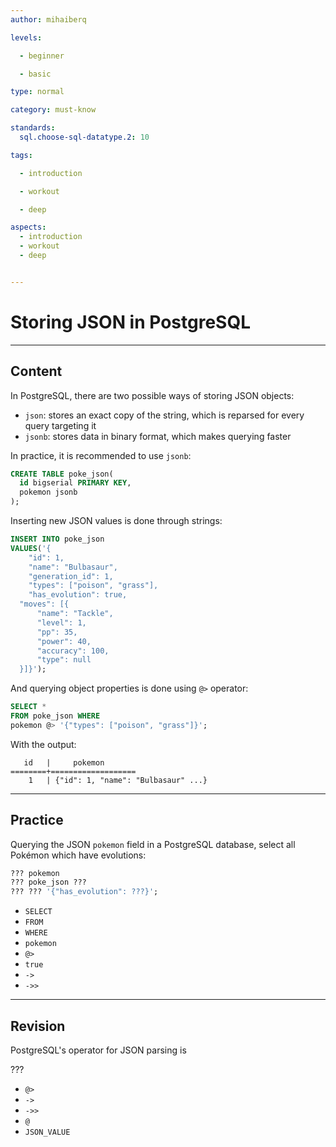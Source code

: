 ```yaml
---
author: mihaiberq

levels:

  - beginner

  - basic

type: normal

category: must-know

standards:
  sql.choose-sql-datatype.2: 10

tags:

  - introduction

  - workout

  - deep

aspects:
  - introduction
  - workout
  - deep


---
```


# Storing JSON in PostgreSQL

---
## Content

In PostgreSQL, there are two possible ways of storing JSON objects:
- `json`: stores an exact copy of the string, which is reparsed for every query targeting it
- `jsonb`: stores data in binary format, which makes querying faster

In practice, it is recommended to use `jsonb`:
```sql
CREATE TABLE poke_json(
  id bigserial PRIMARY KEY,
  pokemon jsonb
);
```
Inserting new JSON values is done through strings:
```sql
INSERT INTO poke_json
VALUES('{
	"id": 1,
	"name": "Bulbasaur",
	"generation_id": 1,
	"types": ["poison", "grass"],
	"has_evolution": true,
  "moves": [{
      "name": "Tackle",
      "level": 1,
      "pp": 35,
      "power": 40,
      "accuracy": 100,
      "type": null
  }]}');
```
And querying object properties is done using `@>` operator:
```sql
SELECT *
FROM poke_json WHERE
pokemon @> '{"types": ["poison", "grass"]}';
```
With the output:
```
   id   |     pokemon
========+===================
    1   | {"id": 1, "name": "Bulbasaur" ...}
```

---
## Practice

Querying the JSON `pokemon` field in a PostgreSQL database, select all Pokémon which have evolutions:
```sql
??? pokemon
??? poke_json ???
??? ??? '{"has_evolution": ???}';
```

* `SELECT`
* `FROM`
* `WHERE`
* `pokemon`
* `@>`
* `true`
* `->`
* `->>`

---
## Revision

PostgreSQL's operator for JSON parsing is

???


* `@>`
* `->`
* `->>`
* `@`
* `JSON_VALUE`

 
 
